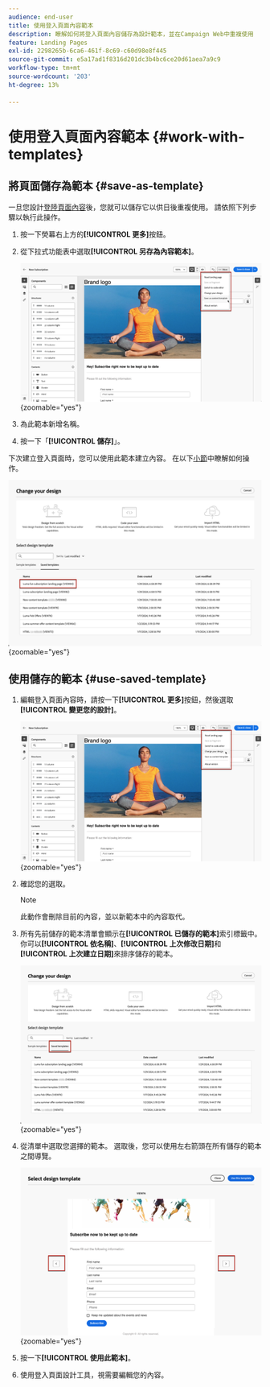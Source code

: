 ```yaml
---
audience: end-user
title: 使用登入頁面內容範本
description: 瞭解如何將登入頁面內容儲存為設計範本，並在Campaign Web中重複使用
feature: Landing Pages
exl-id: 2298265b-6ca6-461f-8c69-c60d98e8f445
source-git-commit: e5a17ad1f8316d201dc3b4bc6ce20d61aea7a9c9
workflow-type: tm+mt
source-wordcount: '203'
ht-degree: 13%

---
```


# 使用登入頁面內容範本 {#work-with-templates}

## 將頁面儲存為範本 {#save-as-template}

一旦您設計[登陸頁面內容](lp-content.md)後，您就可以儲存它以供日後重複使用。 請依照下列步驟以執行此操作。

1. 按一下熒幕右上方的&#x200B;**[!UICONTROL 更多]**&#x200B;按鈕。

1. 從下拉式功能表中選取&#x200B;**[!UICONTROL 另存為內容範本]**。

   ![](assets/lp-save-as-template.png){zoomable="yes"}

1. 為此範本新增名稱。

1. 按一下「**[!UICONTROL 儲存]**」。

下次建立登入頁面時，您可以使用此範本建立內容。 在以下[小節](#use-saved-template)中瞭解如何操作。

![](assets/lp-saved-template.png){zoomable="yes"}

## 使用儲存的範本 {#use-saved-template}

<!--Not for GA?-->

1. 編輯登入頁面內容時，請按一下&#x200B;**[!UICONTROL 更多]**&#x200B;按鈕，然後選取&#x200B;**[!UICONTROL 變更您的設計]**。

   ![](assets/lp-change-your-design.png){zoomable="yes"}

1. 確認您的選取。

   >[!NOTE]
   >
   >此動作會刪除目前的內容，並以新範本中的內容取代。

1. 所有先前儲存的範本清單會顯示在&#x200B;**[!UICONTROL 已儲存的範本]**&#x200B;索引標籤中。 你可以&#x200B;**[!UICONTROL 依名稱]**、**[!UICONTROL 上次修改日期]**&#x200B;和&#x200B;**[!UICONTROL 上次建立日期]**&#x200B;來排序儲存的範本。

   ![](assets/lp-saved-templates.png){zoomable="yes"}

1. 從清單中選取您選擇的範本。 選取後，您可以使用左右箭頭在所有儲存的範本之間導覽。

   ![](assets/lp-select-saved-template.png){zoomable="yes"}

1. 按一下&#x200B;**[!UICONTROL 使用此範本]**。

1. 使用登入頁面設計工具，視需要編輯您的內容。

<!--Primary page templates and subpage templates are managed separately, meaning that you cannot use a primary page template to create a subpage, and vice versa. TBC in Web user interface-->
